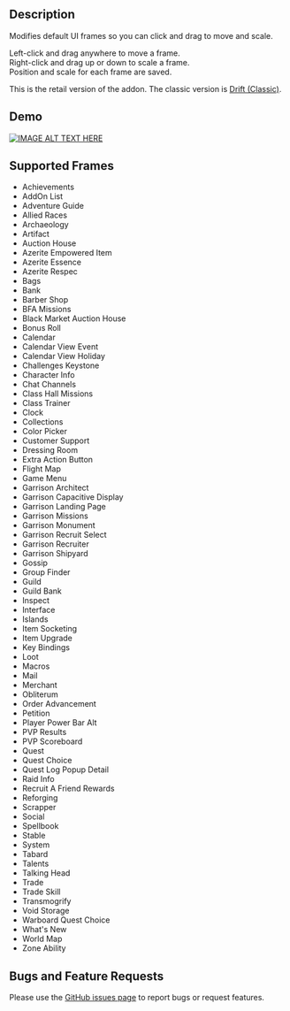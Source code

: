 ## Description
Modifies default UI frames so you can click and drag to move and scale.

Left-click and drag anywhere to move a frame.  
Right-click and drag up or down to scale a frame.  
Position and scale for each frame are saved.

This is the retail version of the addon. The classic version is [Drift (Classic)](https://www.curseforge.com/wow/addons/driftclassic).

## Demo
[![IMAGE ALT TEXT HERE](http://img.youtube.com/vi/9OM5_nuK7Ac/0.jpg)](http://www.youtube.com/watch?v=9OM5_nuK7Ac)

## Supported Frames
- Achievements
- AddOn List
- Adventure Guide
- Allied Races
- Archaeology
- Artifact
- Auction House
- Azerite Empowered Item
- Azerite Essence
- Azerite Respec
- Bags
- Bank
- Barber Shop
- BFA Missions
- Black Market Auction House
- Bonus Roll
- Calendar
- Calendar View Event
- Calendar View Holiday
- Challenges Keystone
- Character Info
- Chat Channels
- Class Hall Missions
- Class Trainer
- Clock
- Collections
- Color Picker
- Customer Support
- Dressing Room
- Extra Action Button
- Flight Map
- Game Menu
- Garrison Architect
- Garrison Capacitive Display
- Garrison Landing Page
- Garrison Missions
- Garrison Monument
- Garrison Recruit Select
- Garrison Recruiter
- Garrison Shipyard
- Gossip
- Group Finder
- Guild
- Guild Bank
- Inspect
- Interface
- Islands
- Item Socketing
- Item Upgrade
- Key Bindings
- Loot
- Macros
- Mail
- Merchant
- Obliterum
- Order Advancement
- Petition
- Player Power Bar Alt
- PVP Results
- PVP Scoreboard
- Quest
- Quest Choice
- Quest Log Popup Detail
- Raid Info
- Recruit A Friend Rewards
- Reforging
- Scrapper
- Social
- Spellbook
- Stable
- System
- Tabard
- Talents
- Talking Head
- Trade
- Trade Skill
- Transmogrify
- Void Storage
- Warboard Quest Choice
- What's New
- World Map
- Zone Ability

## Bugs and Feature Requests
Please use the [GitHub issues page](https://github.com/jaredbwasserman/Drift/issues) to report bugs or request features.